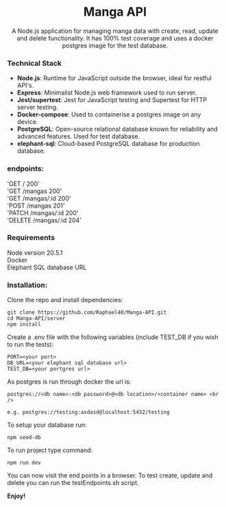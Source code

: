 <h1 align="center">
    Manga API
</h1>

<p align="center">
    A Node.js application for managing manga data with create, read, update and delete functionality. It has 100% test coverage and uses a docker postgres image for the test database.
</p>

### Technical Stack

- **Node.js**: Runtime for JavaScript outside the browser, ideal for restful API's.
- **Express**: Minimalist Node.js web framework used to run server.
- **Jest/supertest**: Jest for JavaScript testing and Supertest for HTTP server testing.
- **Docker-compose**: Used to containerise a postgres image on any device.
- **PostgreSQL**: Open-source relational database known for reliability and advanced features. Used for test database.
- **elephant-sql**: Cloud-based PostgreSQL database for production database.

### endpoints:

'GET / 200' <br />
'GET /mangas 200' <br />
'GET /mangas/:id 200' <br />
'POST /mangas 201' <br />
'PATCH /mangas/:id 200' <br />
'DELETE /mangas/:id 204'

### Requirements

Node version 20.5.1 <br />
Docker <br />
Elephant SQL database URL

### Installation:

Clone the repo and install dependencies:

```
git clone https://github.com/Raphael40/Manga-API.git
cd Manga-API/server
npm install
```

Create a .env file with the following variables (include TEST_DB if you wish to run the tests):

```
PORT=<your port>
DB_URL=<your elephant sql database url>
TEST_DB=<your portgres url>
```

As postgres is run through docker the url is: <br />

```
postgres://<db name>:<db password>@<db location>/<container name> <br />

e.g. postgres://testing:asdasd@localhost:5432/testing
```

To setup your database run:

```
npm seed-db
```

To run project type command:

```
npm run dev
```

You can now visit the end points in a browser. To test create, update and delete you can run the testEndpoints.sh script.

**Enjoy!**
